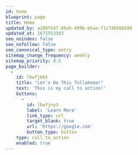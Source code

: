 ```yaml
---
id: home
blueprint: page
title: Home
updated_by: a289fb47-05eb-499b-b5ae-f1c740566b98
updated_at: 1671553103
seo_noindex: false
seo_nofollow: false
seo_canonical_type: entry
sitemap_change_frequency: weekly
sitemap_priority: 0.5
page_builder:
  -
    id: lbwfjb6t
    title: "Let's Do This Tullahoma!"
    text: 'This is my call to action!'
    buttons:
      -
        id: lbwfjny3
        label: 'Learn More'
        link_type: url
        target_blank: true
        url: 'https://google.com'
        button_type: button
    type: call_to_action
    enabled: true
---
```

